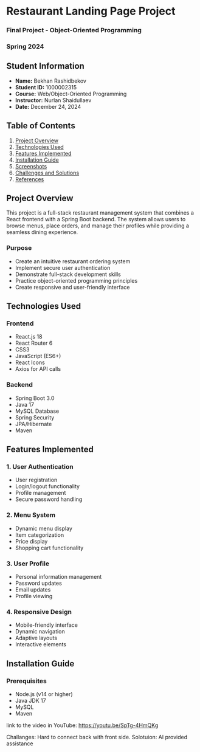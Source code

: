 # Restaurant Landing Page Project
### Final Project - Object-Oriented Programming
### Spring 2024

## Student Information
- **Name:** Bekhan Rashidbekov
- **Student ID:** 1000002315
- **Course:** Web/Object-Oriented Programming
- **Instructor:** Nurlan Shaidullaev
- **Date:** December 24, 2024

## Table of Contents
1. [Project Overview](#project-overview)
2. [Technologies Used](#technologies-used)
3. [Features Implemented](#features-implemented)
4. [Installation Guide](#installation-guide)
5. [Screenshots](#screenshots)
6. [Challenges and Solutions](#challenges-and-solutions)
7. [References](#references)

## Project Overview
This project is a full-stack restaurant management system that combines a React frontend with a Spring Boot backend. The system allows users to browse menus, place orders, and manage their profiles while providing a seamless dining experience.

### Purpose
- Create an intuitive restaurant ordering system
- Implement secure user authentication
- Demonstrate full-stack development skills
- Practice object-oriented programming principles
- Create responsive and user-friendly interface

## Technologies Used

### Frontend
- React.js 18
- React Router 6
- CSS3
- JavaScript (ES6+)
- React Icons
- Axios for API calls

### Backend
- Spring Boot 3.0
- Java 17
- MySQL Database
- Spring Security
- JPA/Hibernate
- Maven

## Features Implemented

### 1. User Authentication
- User registration
- Login/logout functionality
- Profile management
- Secure password handling

### 2. Menu System
- Dynamic menu display
- Item categorization
- Price display
- Shopping cart functionality

### 3. User Profile
- Personal information management
- Password updates
- Email updates
- Profile viewing

### 4. Responsive Design
- Mobile-friendly interface
- Dynamic navigation
- Adaptive layouts
- Interactive elements

## Installation Guide

### Prerequisites
- Node.js (v14 or higher)
- Java JDK 17
- MySQL
- Maven


link to the video in YouTube:
https://youtu.be/SpTg-4HmQKg

Challanges: 
Hard to connect back with front side. 
Solotuion:
AI provided assistance